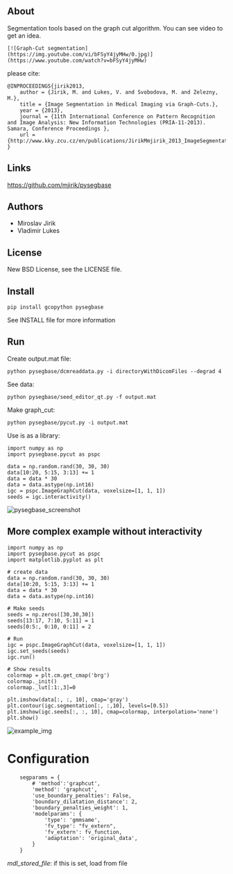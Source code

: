 
About
-----

Segmentation tools based on the graph cut algorithm. You can 
see video to get an idea.

    [![Graph-Cut segmentation](https://img.youtube.com/vi/bFSyY4jyMHw/0.jpg)](https://www.youtube.com/watch?v=bFSyY4jyMHw)

please cite:

    @INPROCEEDINGS{jirik2013,
        author = {Jirik, M. and Lukes, V. and Svobodova, M. and Zelezny, M.},
        title = {Image Segmentation in Medical Imaging via Graph-Cuts.},
        year = {2013},
        journal = {11th International Conference on Pattern Recognition and Image Analysis: New Information Technologies (PRIA-11-2013). Samara, Conference Proceedings },
        url = {http://www.kky.zcu.cz/en/publications/JirikMmjirik_2013_ImageSegmentationin},
    }


Links
-----

  https://github.com/mjirik/pysegbase

Authors
-------

* Miroslav Jirik
* Vladimir Lukes

License
-------

New BSD License, see the LICENSE file.

Install
-------

    pip install gcopython pysegbase

See INSTALL file for more information

Run
---

Create output.mat file:
    
    python pysegbase/dcmreaddata.py -i directoryWithDicomFiles --degrad 4
    
See data:

    python pysegbase/seed_editor_qt.py -f output.mat
    
Make graph_cut:

    python pysegbase/pycut.py -i output.mat


Use is as a library:

    import numpy as np
    import pysegbase.pycut as pspc

    data = np.random.rand(30, 30, 30)
    data[10:20, 5:15, 3:13] += 1
    data = data * 30
    data = data.astype(np.int16)
    igc = pspc.ImageGraphCut(data, voxelsize=[1, 1, 1])
    seeds = igc.interactivity()
    
![pysegbase_screenshot](http://147.228.240.61/queetech/www/pysegbase_screenshot0.png)

    
More complex example without interactivity
---

    import numpy as np
    import pysegbase.pycut as pspc
    import matplotlib.pyplot as plt

    # create data
    data = np.random.rand(30, 30, 30)
    data[10:20, 5:15, 3:13] += 1
    data = data * 30
    data = data.astype(np.int16)
    
    # Make seeds
    seeds = np.zeros([30,30,30])
    seeds[13:17, 7:10, 5:11] = 1
    seeds[0:5:, 0:10, 0:11] = 2
    
    # Run 
    igc = pspc.ImageGraphCut(data, voxelsize=[1, 1, 1])
    igc.set_seeds(seeds)
    igc.run()
    
    # Show results
    colormap = plt.cm.get_cmap('brg')
    colormap._init()
    colormap._lut[:1:,3]=0
    
    plt.imshow(data[:, :, 10], cmap='gray') 
    plt.contour(igc.segmentation[:, :,10], levels=[0.5])
    plt.imshow(igc.seeds[:, :, 10], cmap=colormap, interpolation='none')
    plt.show()


![example_img](https://raw.githubusercontent.com/mjirik/pyseg_base/master/imgs/example_result.png)


Configuration
===


        segparams = {
            # 'method':'graphcut',
            'method': 'graphcut',
            'use_boundary_penalties': False,
            'boundary_dilatation_distance': 2,
            'boundary_penalties_weight': 1,
            'modelparams': {
                'type': 'gmmsame',
                'fv_type': "fv_extern",
                'fv_extern': fv_function,
                'adaptation': 'original_data',
            }
        }
        
*mdl_stored_file*: if this is set, load from file 
